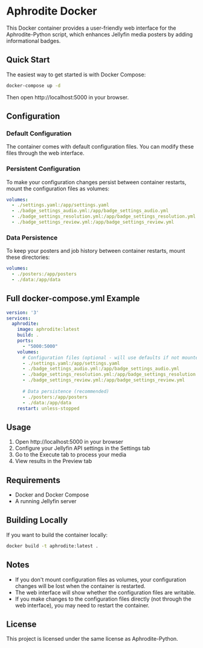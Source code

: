 # Aphrodite Docker

This Docker container provides a user-friendly web interface for the Aphrodite-Python script, which enhances Jellyfin media posters by adding informational badges.

## Quick Start

The easiest way to get started is with Docker Compose:

```bash
docker-compose up -d
```

Then open http://localhost:5000 in your browser.

## Configuration

### Default Configuration

The container comes with default configuration files. You can modify these files through the web interface.

### Persistent Configuration

To make your configuration changes persist between container restarts, mount the configuration files as volumes:

```yaml
volumes:
  - ./settings.yaml:/app/settings.yaml
  - ./badge_settings_audio.yml:/app/badge_settings_audio.yml
  - ./badge_settings_resolution.yml:/app/badge_settings_resolution.yml
  - ./badge_settings_review.yml:/app/badge_settings_review.yml
```

### Data Persistence

To keep your posters and job history between container restarts, mount these directories:

```yaml
volumes:
  - ./posters:/app/posters
  - ./data:/app/data
```

## Full docker-compose.yml Example

```yaml
version: '3'
services:
  aphrodite:
    image: aphrodite:latest
    build: .
    ports:
      - "5000:5000"
    volumes:
      # Configuration files (optional - will use defaults if not mounted)
      - ./settings.yaml:/app/settings.yaml
      - ./badge_settings_audio.yml:/app/badge_settings_audio.yml
      - ./badge_settings_resolution.yml:/app/badge_settings_resolution.yml
      - ./badge_settings_review.yml:/app/badge_settings_review.yml
      
      # Data persistence (recommended)
      - ./posters:/app/posters
      - ./data:/app/data
    restart: unless-stopped
```

## Usage

1. Open http://localhost:5000 in your browser
2. Configure your Jellyfin API settings in the Settings tab
3. Go to the Execute tab to process your media
4. View results in the Preview tab

## Requirements

- Docker and Docker Compose
- A running Jellyfin server

## Building Locally

If you want to build the container locally:

```bash
docker build -t aphrodite:latest .
```

## Notes

- If you don't mount configuration files as volumes, your configuration changes will be lost when the container is restarted.
- The web interface will show whether the configuration files are writable.
- If you make changes to the configuration files directly (not through the web interface), you may need to restart the container.

## License

This project is licensed under the same license as Aphrodite-Python.
